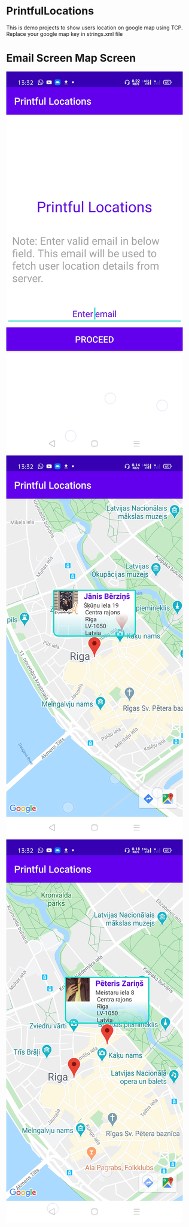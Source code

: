 # PrintfulLocations
This is demo projects to show users location on google map using TCP.
Replace your google map key in strings.xml file

# Email Screen  Map Screen
![Image 1](image_1.jpg)  ![Image 2](image_2.jpg)   ![Image 3](image_3.jpg)

